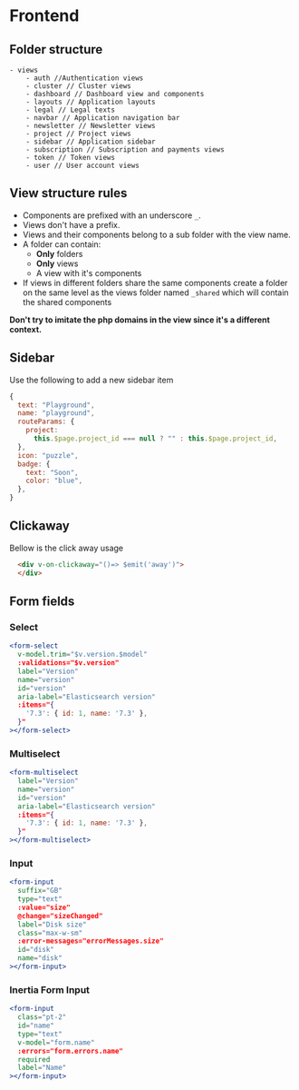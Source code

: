 # Frontend


## Folder structure

```
- views
    - auth //Authentication views
    - cluster // Cluster views
    - dashboard // Dashboard view and components
    - layouts // Application layouts
    - legal // Legal texts
    - navbar // Application navigation bar
    - newsletter // Newsletter views
    - project // Project views
    - sidebar // Application sidebar
    - subscription // Subscription and payments views
    - token // Token views
    - user // User account views
```

## View structure rules
* Components are prefixed with an underscore `_`.
* Views don't have a prefix.
* Views and their components belong to a sub folder with the view name.
* A folder can contain:
  * **Only** folders
  * **Only** views
  * A view with it's components
* If views in different folders share the same components create a folder on the same
level as the views folder named `_shared` which will contain the shared components

**Don't try to imitate the php domains in the view since it's a different context.**

## Sidebar

Use the following to add a new sidebar item
```js
{
  text: "Playground",
  name: "playground",
  routeParams: {
    project:
      this.$page.project_id === null ? "" : this.$page.project_id,
  },
  icon: "puzzle",
  badge: {
    text: "Soon",
    color: "blue",
  },
}
```

## Clickaway

Bellow is the click away usage

```html
  <div v-on-clickaway="()=> $emit('away')">
  </div>
```

## Form fields

### Select
```jsx
<form-select
  v-model.trim="$v.version.$model"
  :validations="$v.version"
  label="Version"
  name="version"
  id="version"
  aria-label="Elasticsearch version"
  :items="{
    '7.3': { id: 1, name: '7.3' },
  }"
></form-select>
```

### Multiselect
```jsx
<form-multiselect
  label="Version"
  name="version"
  id="version"
  aria-label="Elasticsearch version"
  :items="{
    '7.3': { id: 1, name: '7.3' },
  }"
></form-multiselect>
```

### Input
```jsx
<form-input
  suffix="GB"
  type="text"
  :value="size"
  @change="sizeChanged"
  label="Disk size"
  class="max-w-sm"
  :error-messages="errorMessages.size"
  id="disk"
  name="disk"
></form-input>
```

### Inertia Form Input
```jsx
<form-input
  class="pt-2"
  id="name"
  type="text"
  v-model="form.name"
  :errors="form.errors.name"
  required
  label="Name"
></form-input>
```
